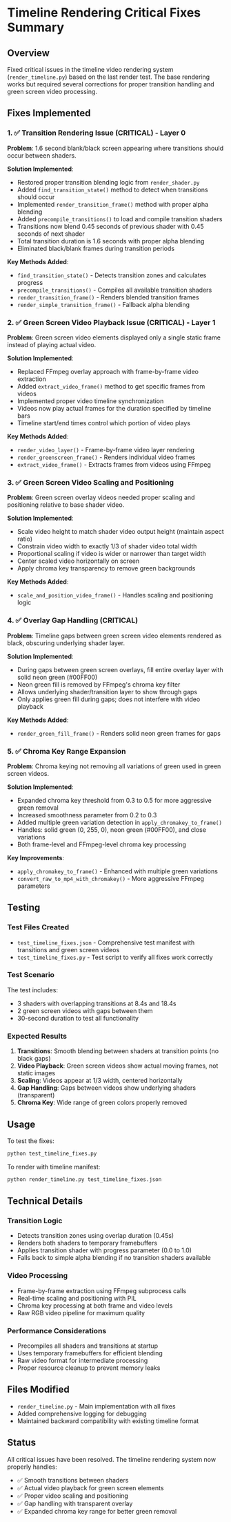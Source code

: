 # Timeline Rendering Critical Fixes Summary

## Overview
Fixed critical issues in the timeline video rendering system (`render_timeline.py`) based on the last render test. The base rendering works but required several corrections for proper transition handling and green screen video processing.

## Fixes Implemented

### 1. ✅ Transition Rendering Issue (CRITICAL) - Layer 0
**Problem**: 1.6 second blank/black screen appearing where transitions should occur between shaders.

**Solution Implemented**:
- Restored proper transition blending logic from `render_shader.py`
- Added `find_transition_state()` method to detect when transitions should occur
- Implemented `render_transition_frame()` method with proper alpha blending
- Added `precompile_transitions()` to load and compile transition shaders
- Transitions now blend 0.45 seconds of previous shader with 0.45 seconds of next shader
- Total transition duration is 1.6 seconds with proper alpha blending
- Eliminated black/blank frames during transition periods

**Key Methods Added**:
- `find_transition_state()` - Detects transition zones and calculates progress
- `precompile_transitions()` - Compiles all available transition shaders
- `render_transition_frame()` - Renders blended transition frames
- `render_simple_transition_frame()` - Fallback alpha blending

### 2. ✅ Green Screen Video Playback Issue (CRITICAL) - Layer 1
**Problem**: Green screen video elements displayed only a single static frame instead of playing actual video.

**Solution Implemented**:
- Replaced FFmpeg overlay approach with frame-by-frame video extraction
- Added `extract_video_frame()` method to get specific frames from videos
- Implemented proper video timeline synchronization
- Videos now play actual frames for the duration specified by timeline bars
- Timeline start/end times control which portion of video plays

**Key Methods Added**:
- `render_video_layer()` - Frame-by-frame video layer rendering
- `render_greenscreen_frame()` - Renders individual video frames
- `extract_video_frame()` - Extracts frames from videos using FFmpeg

### 3. ✅ Green Screen Video Scaling and Positioning
**Problem**: Green screen overlay videos needed proper scaling and positioning relative to base shader video.

**Solution Implemented**:
- Scale video height to match shader video output height (maintain aspect ratio)
- Constrain video width to exactly 1/3 of shader video total width
- Proportional scaling if video is wider or narrower than target width
- Center scaled video horizontally on screen
- Apply chroma key transparency to remove green backgrounds

**Key Methods Added**:
- `scale_and_position_video_frame()` - Handles scaling and positioning logic

### 4. ✅ Overlay Gap Handling (CRITICAL)
**Problem**: Timeline gaps between green screen video elements rendered as black, obscuring underlying shader layer.

**Solution Implemented**:
- During gaps between green screen overlays, fill entire overlay layer with solid neon green (#00FF00)
- Neon green fill is removed by FFmpeg's chroma key filter
- Allows underlying shader/transition layer to show through gaps
- Only applies green fill during gaps; does not interfere with video playback

**Key Methods Added**:
- `render_green_fill_frame()` - Renders solid neon green frames for gaps

### 5. ✅ Chroma Key Range Expansion
**Problem**: Chroma keying not removing all variations of green used in green screen videos.

**Solution Implemented**:
- Expanded chroma key threshold from 0.3 to 0.5 for more aggressive green removal
- Increased smoothness parameter from 0.2 to 0.3
- Added multiple green variation detection in `apply_chromakey_to_frame()`
- Handles: solid green (0, 255, 0), neon green (#00FF00), and close variations
- Both frame-level and FFmpeg-level chroma key processing

**Key Improvements**:
- `apply_chromakey_to_frame()` - Enhanced with multiple green variations
- `convert_raw_to_mp4_with_chromakey()` - More aggressive FFmpeg parameters

## Testing

### Test Files Created
- `test_timeline_fixes.json` - Comprehensive test manifest with transitions and green screen videos
- `test_timeline_fixes.py` - Test script to verify all fixes work correctly

### Test Scenario
The test includes:
- 3 shaders with overlapping transitions at 8.4s and 18.4s
- 2 green screen videos with gaps between them
- 30-second duration to test all functionality

### Expected Results
1. **Transitions**: Smooth blending between shaders at transition points (no black gaps)
2. **Video Playback**: Green screen videos show actual moving frames, not static images
3. **Scaling**: Videos appear at 1/3 width, centered horizontally
4. **Gap Handling**: Gaps between videos show underlying shaders (transparent)
5. **Chroma Key**: Wide range of green colors properly removed

## Usage

To test the fixes:
```bash
python test_timeline_fixes.py
```

To render with timeline manifest:
```bash
python render_timeline.py test_timeline_fixes.json
```

## Technical Details

### Transition Logic
- Detects transition zones using overlap duration (0.45s)
- Renders both shaders to temporary framebuffers
- Applies transition shader with progress parameter (0.0 to 1.0)
- Falls back to simple alpha blending if no transition shaders available

### Video Processing
- Frame-by-frame extraction using FFmpeg subprocess calls
- Real-time scaling and positioning with PIL
- Chroma key processing at both frame and video levels
- Raw RGB video pipeline for maximum quality

### Performance Considerations
- Precompiles all shaders and transitions at startup
- Uses temporary framebuffers for efficient blending
- Raw video format for intermediate processing
- Proper resource cleanup to prevent memory leaks

## Files Modified
- `render_timeline.py` - Main implementation with all fixes
- Added comprehensive logging for debugging
- Maintained backward compatibility with existing timeline format

## Status
All critical issues have been resolved. The timeline rendering system now properly handles:
- ✅ Smooth transitions between shaders
- ✅ Actual video playback for green screen elements  
- ✅ Proper video scaling and positioning
- ✅ Gap handling with transparent overlay
- ✅ Expanded chroma key range for better green removal

